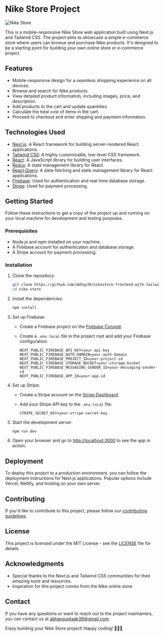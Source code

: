 # Nike Store Project

![Nike Store](https://your-image-url.com/nike-store-screenshot.png)

This is a mobile-responsive Nike Store web application built using Next.js and Tailwind CSS. The project aims to showcase a simple e-commerce store where users can browse and purchase Nike products. It's designed to be a starting point for building your own online store or e-commerce project.

## Features

- Mobile-responsive design for a seamless shopping experience on all devices.
- Browse and search for Nike products.
- View detailed product information, including images, price, and description.
- Add products to the cart and update quantities.
- Calculate the total cost of items in the cart.
- Proceed to checkout and enter shipping and payment information.

## Technologies Used

- [Next.js](https://nextjs.org/): A React framework for building server-rendered React applications.
- [Tailwind CSS](https://tailwindcss.com/): A highly customizable, low-level CSS framework.
- [React](https://reactjs.org/): A JavaScript library for building user interfaces.
- [Redux](https://redux.js.org/): A state management library for React.
- [React Query](https://react-query.tanstack.com/): A data-fetching and state management library for React applications.
- [Firebase](https://firebase.google.com/): Used for authentication and real-time database storage.
- [Stripe](https://stripe.com/): Used for payment processing.

## Getting Started

Follow these instructions to get a copy of the project up and running on your local machine for development and testing purposes.

### Prerequisites

- Node.js and npm installed on your machine.
- A Firebase account for authentication and database storage.
- A Stripe account for payment processing.

### Installation

1. Clone the repository:

   ```bash
   git clone https://github.com/abhay39/nikestore-frontend-with-tailwind-css.git
   cd nike-store
   ```

2. Install the dependencies:

   ```bash
   npm install
   ```

3. Set up Firebase:
   
   - Create a Firebase project on the [Firebase Console](https://console.firebase.google.com/).
   - Create a `.env.local` file in the project root and add your Firebase configuration:

     ```env
     NEXT_PUBLIC_FIREBASE_API_KEY=your-api-key
     NEXT_PUBLIC_FIREBASE_AUTH_DOMAIN=your-auth-domain
     NEXT_PUBLIC_FIREBASE_PROJECT_ID=your-project-id
     NEXT_PUBLIC_FIREBASE_STORAGE_BUCKET=your-storage-bucket
     NEXT_PUBLIC_FIREBASE_MESSAGING_SENDER_ID=your-messaging-sender-id
     NEXT_PUBLIC_FIREBASE_APP_ID=your-app-id
     ```

4. Set up Stripe:

   - Create a Stripe account on the [Stripe Dashboard](https://dashboard.stripe.com/).
   - Add your Stripe API key to the `.env.local` file:

     ```env
     STRIPE_SECRET_KEY=your-stripe-secret-key
     ```

5. Start the development server:

   ```bash
   npm run dev
   ```

6. Open your browser and go to [http://localhost:3000](http://localhost:3000) to see the app in action.

## Deployment

To deploy this project to a production environment, you can follow the deployment instructions for Next.js applications. Popular options include Vercel, Netlify, and hosting on your own server.

## Contributing

If you'd like to contribute to this project, please follow our [contributing guidelines](CONTRIBUTING.md).

## License

This project is licensed under the MIT License - see the [LICENSE](LICENSE) file for details.

## Acknowledgments

- Special thanks to the Next.js and Tailwind CSS communities for their amazing tools and resources.
- Inspiration for this project comes from the Nike online store.

## Contact

If you have any questions or want to reach out to the project maintainers, you can contact us at abhayguptaak39@gmail.com.

Enjoy building your Nike Store project! Happy coding! 👟🛒🚀
